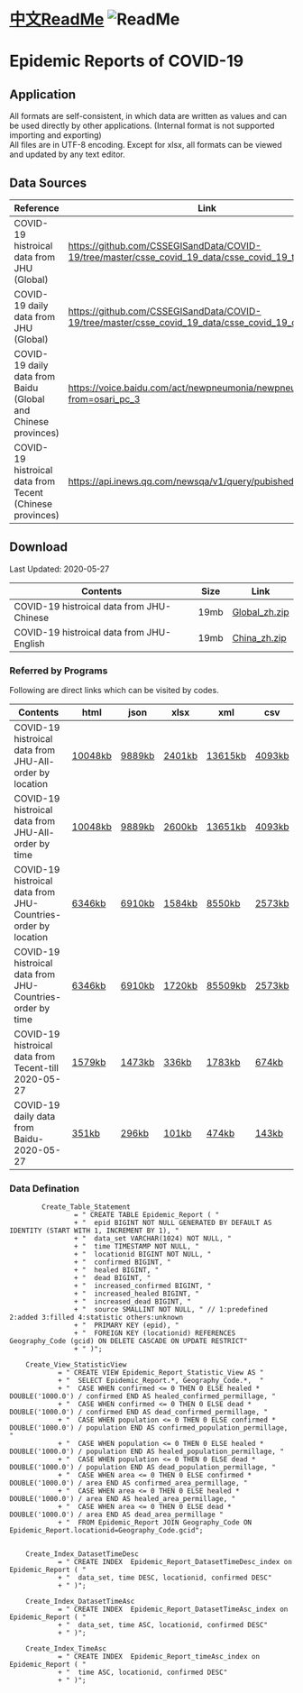 # [中文ReadMe](https://github.com/Mararsh/MyBox_data/tree/master/COVID19)  ![ReadMe](https://mararsh.github.io/MyBox_data/iconOK.png)   

# Epidemic Reports of COVID-19

## Application
All formats are self-consistent, in which data are written as values and can be used directly by other applications. (Internal format is not supported importing and exporting)        
All files are in UTF-8 encoding. Except for xlsx, all formats can be viewed and updated by any text editor.      

## Data Sources

| Reference | Link |    
| --- | --- |   
| COVID-19 histroical data from JHU (Global) | https://github.com/CSSEGISandData/COVID-19/tree/master/csse_covid_19_data/csse_covid_19_time_series/ |       
| COVID-19 daily data from JHU (Global) | https://github.com/CSSEGISandData/COVID-19/tree/master/csse_covid_19_data/csse_covid_19_daily_reports |       
| COVID-19 daily data from Baidu (Global and Chinese provinces) | https://voice.baidu.com/act/newpneumonia/newpneumonia/?from=osari_pc_3 |       
| COVID-19 histroical data from Tecent (Chinese provinces) | https://api.inews.qq.com/newsqa/v1/query/pubished/daily/list? |       
 
## Download

Last Updated: 2020-05-27

| Contents | Size | Link |    
| --- | --- |  --- |   
| COVID-19 histroical data from JHU-Chinese | 19mb | [Global_zh.zip](https://github.com/Mararsh/MyBox_data/releases/download/v1.3/COVID-19_JHU_Chinese.zip) |       
| COVID-19 histroical data from JHU-English | 19mb | [China_zh.zip](https://github.com/Mararsh/MyBox_data/releases/download/v1.3/COVID-19_JHU_English.zip) |       


### Referred by Programs 

Following are direct links which can be visited by codes.      

| Contents | html | json | xlsx | xml | csv | 
| --- | --- | --- | --- | --- | --- | 
| COVID-19 histroical data from JHU-All-order by location |  [10048kb](http://mararsh.github.io/MyBox_data/COVID19/en/COVID-19_JHU_Locations.htm) | [9889kb](http://mararsh.github.io/MyBox_data/COVID19/en/COVID-19_JHU_Locations.json) | [2401kb](http://mararsh.github.io/MyBox_data/COVID19/en/COVID-19_JHU_Locations.xlsx) | [13615kb](http://mararsh.github.io/MyBox_data/COVID19/en/COVID-19_JHU_Locations.xml) | [4093kb](http://mararsh.github.io/MyBox_data/COVID19/en/COVID-19_JHU_Locations.csv) |        
| COVID-19 histroical data from JHU-All-order by time |  [10048kb](http://mararsh.github.io/MyBox_data/COVID19/en/COVID-19_JHU_Times.htm) | [9889kb](http://mararsh.github.io/MyBox_data/COVID19/en/COVID-19_JHU_Times.json) | [2600kb](http://mararsh.github.io/MyBox_data/COVID19/en/COVID-19_JHU_Times.xlsx) | [13651kb](http://mararsh.github.io/MyBox_data/COVID19/en/COVID-19_JHU_Times.xml) | [4093kb](http://mararsh.github.io/MyBox_data/COVID19/en/COVID-19_JHU_Times.csv) |         
| COVID-19 histroical data from JHU-Countries-order by location |  [6346kb](http://mararsh.github.io/MyBox_data/COVID19/en/COVID-19_JHU_Countries_Times.htm) | [6910kb](http://mararsh.github.io/MyBox_data/COVID19/en/COVID-19_JHU_Countries_Times.json) | [1584kb](http://mararsh.github.io/MyBox_data/COVID19/en/COVID-19_JHU_Countries_Times.xlsx) | [8550kb](http://mararsh.github.io/MyBox_data/COVID19/en/COVID-19_JHU_Countries_Times.xml) | [2573kb](http://mararsh.github.io/MyBox_data/COVID19/en/COVID-19_JHU_Countries_Times.csv) |   
| COVID-19 histroical data from JHU-Countries-order by time |  [6346kb](http://mararsh.github.io/MyBox_data/COVID19/en/COVID-19_JHU_Times_Countries.htm) | [6910kb](http://mararsh.github.io/MyBox_data/COVID19/en/COVID-19_JHU_Times_Countries.json) | [1720kb](http://mararsh.github.io/MyBox_data/COVID19/en/COVID-19_JHU_Times_Countries.xlsx) | [85509kb](http://mararsh.github.io/MyBox_data/COVID19/en/COVID-19_JHU_Times_Countries.xml) | [2573kb](http://mararsh.github.io/MyBox_data/COVID19/en/COVID-19_JHU_Times_Countries.csv) |   
| COVID-19 histroical data from Tecent-till 2020-05-27 |  [1579kb](http://mararsh.github.io/MyBox_data/COVID19/en/COVID-19_Tencent_2020-05-27.htm) | [1473kb](http://mararsh.github.io/MyBox_data/COVID19/en/COVID-19_Tencent_2020-05-27.json) | [336kb](http://mararsh.github.io/MyBox_data/COVID19/en/COVID-19_Tencent_2020-05-27.xlsx) | [1783kb](http://mararsh.github.io/MyBox_data/COVID19/en/COVID-19_Tencent_2020-05-27.xml) | [674kb](http://mararsh.github.io/MyBox_data/COVID19/en/COVID-19_Tencent_2020-05-27.csv) |   
| COVID-19 daily data from Baidu-2020-05-27 |  [351kb](http://mararsh.github.io/MyBox_data/COVID19/en/COVID-19_Baidu_2020-05-27.htm) | [296kb](http://mararsh.github.io/MyBox_data/COVID19/en/COVID-19_Baidu_2020-05-27.json) | [101kb](http://mararsh.github.io/MyBox_data/COVID19/en/COVID-19_Baidu_2020-05-27.xlsx) | [474kb](http://mararsh.github.io/MyBox_data/COVID19/en/COVID-19_Baidu_2020-05-27.xml) | [143kb](http://mararsh.github.io/MyBox_data/COVID19/en/COVID-19_Baidu_2020-05-27.csv) |  



### Data Defination
```
        Create_Table_Statement
                = " CREATE TABLE Epidemic_Report ( "
                + "  epid BIGINT NOT NULL GENERATED BY DEFAULT AS IDENTITY (START WITH 1, INCREMENT BY 1), "
                + "  data_set VARCHAR(1024) NOT NULL, "
                + "  time TIMESTAMP NOT NULL, "
                + "  locationid BIGINT NOT NULL, "
                + "  confirmed BIGINT, "
                + "  healed BIGINT, "
                + "  dead BIGINT, "
                + "  increased_confirmed BIGINT, "
                + "  increased_healed BIGINT, "
                + "  increased_dead BIGINT, "
                + "  source SMALLINT NOT NULL, " // 1:predefined 2:added 3:filled 4:statistic others:unknown
                + "  PRIMARY KEY (epid), "
                + "  FOREIGN KEY (locationid) REFERENCES Geography_Code (gcid) ON DELETE CASCADE ON UPDATE RESTRICT"
                + " )";

    Create_View_StatisticView
            = " CREATE VIEW Epidemic_Report_Statistic_View AS "
            + "  SELECT Epidemic_Report.*, Geography_Code.*,  "
            + "  CASE WHEN confirmed <= 0 THEN 0 ELSE healed * DOUBLE('1000.0') / confirmed END AS healed_confirmed_permillage, "
            + "  CASE WHEN confirmed <= 0 THEN 0 ELSE dead * DOUBLE('1000.0') / confirmed END AS dead_confirmed_permillage, "
            + "  CASE WHEN population <= 0 THEN 0 ELSE confirmed * DOUBLE('1000.0') / population END AS confirmed_population_permillage, "
            + "  CASE WHEN population <= 0 THEN 0 ELSE healed * DOUBLE('1000.0') / population END AS healed_population_permillage, "
            + "  CASE WHEN population <= 0 THEN 0 ELSE dead * DOUBLE('1000.0') / population END AS dead_population_permillage, "
            + "  CASE WHEN area <= 0 THEN 0 ELSE confirmed * DOUBLE('1000.0') / area END AS confirmed_area_permillage, "
            + "  CASE WHEN area <= 0 THEN 0 ELSE healed * DOUBLE('1000.0') / area END AS healed_area_permillage, "
            + "  CASE WHEN area <= 0 THEN 0 ELSE dead * DOUBLE('1000.0') / area END AS dead_area_permillage "
            + "  FROM Epidemic_Report JOIN Geography_Code ON Epidemic_Report.locationid=Geography_Code.gcid";


    Create_Index_DatasetTimeDesc
            = " CREATE INDEX  Epidemic_Report_DatasetTimeDesc_index on Epidemic_Report ( "
            + "  data_set, time DESC, locationid, confirmed DESC"
            + " )";

    Create_Index_DatasetTimeAsc
            = " CREATE INDEX  Epidemic_Report_DatasetTimeAsc_index on Epidemic_Report ( "
            + "  data_set, time ASC, locationid, confirmed DESC"
            + " )";

    Create_Index_TimeAsc
            = " CREATE INDEX  Epidemic_Report_timeAsc_index on Epidemic_Report ( "
            + "  time ASC, locationid, confirmed DESC"
            + " )";


```

